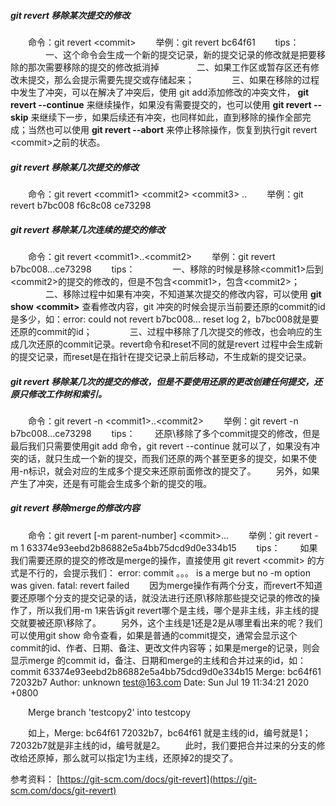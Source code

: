 ##### git revert 移除某次提交的修改
&emsp;&emsp;命令：git revert &lt;commit&gt;
&emsp;&emsp;举例：git revert bc64f61
&emsp;&emsp;tips：
&emsp;&emsp;&emsp;&emsp;一、这个命令会生成一个新的提交记录，新的提交记录的修改就是把要移除的那次需要移除的提交的修改抵消掉
&emsp;&emsp;&emsp;&emsp;二、如果工作区或暂存区还有修改未提交，那么会提示需要先提交或存储起来；
&emsp;&emsp;&emsp;&emsp;三、如果在移除的过程中发生了冲突，可以在解决了冲突后，使用 git add添加修改的冲突文件， **git revert --continue** 来继续操作，如果没有需要提交的，也可以使用 **git revert --skip** 来继续下一步，如果后续还有冲突，也同样如此，直到移除的操作全部完成；当然也可以使用 **git revert --abort** 来停止移除操作，恢复到执行git revert &lt;commit&gt;之前的状态。

##### git revert 移除某几次提交的修改
&emsp;&emsp;命令：git revert &lt;commit1&gt; &lt;commit2&gt; &lt;commit3&gt; ..
&emsp;&emsp;举例：git revert b7bc008 f6c8c08 ce73298

##### git revert 移除某几次连续的提交的修改
&emsp;&emsp;命令：git revert &lt;commit1&gt;..&lt;commit2&gt;
&emsp;&emsp;举例：git revert b7bc008...ce73298
&emsp;&emsp;tips：
&emsp;&emsp;&emsp;&emsp;一、移除的时候是移除&lt;commit1&gt;后到&lt;commit2&gt;的提交的修改的，但是不包含&lt;commit1&gt;，包含&lt;commit2&gt;；
&emsp;&emsp;&emsp;&emsp;二、移除过程中如果有冲突，不知道某次提交的修改内容，可以使用 **git show &lt;commit&gt;** 查看修改内容，git 冲突的时候会提示当前要还原的commit的id是多少，如：error: could not revert b7bc008... reset log 2，b7bc008就是要还原的commit的id；
&emsp;&emsp;&emsp;&emsp;三、过程中移除了几次提交的修改，也会响应的生成几次还原的commit记录。revert命令和reset不同的就是revert 过程中会生成新的提交记录，而reset是在指针在提交记录上前后移动，不生成新的提交记录。

##### git revert 移除某几次的提交的修改，但是不要使用还原的更改创建任何提交，还原只修改工作树和索引。
&emsp;&emsp;命令：git revert -n &lt;commit1&gt;..&lt;commit2&gt;
&emsp;&emsp;举例：git revert -n b7bc008...ce73298
&emsp;&emsp;tips：
&emsp;&emsp;还原\移除了多个commit提交的修改，但是最后我们只需要使用git add 命令，git revert --continue 就可以了，如果没有冲突的话，就只生成一个新的提交，而我们还原的两个甚至更多的提交，如果不使用-n标识，就会对应的生成多个提交来还原前面修改的提交了。
&emsp;&emsp;另外，如果产生了冲突，还是有可能会生成多个新的提交的哦。

##### git revert 移除merge的修改内容
&emsp;&emsp;命令：git revert [-m parent-number] &lt;commit&gt;…​
&emsp;&emsp;举例：git revert -m 1 63374e93eebd2b86882e5a4bb75dcd9d0e334b15
&emsp;&emsp;tips：
&emsp;&emsp;如果我们需要还原的提交的修改是merge的操作，直接使用 git revert &lt;commit&gt; 的方式是不行的，会提示我们：
error: commit  。。。 is a merge but no -m option was given.
fatal: revert failed
&emsp;&emsp;因为merge操作有两个分支，而revert不知道要还原哪个分支的提交记录的话，就没法进行还原\移除那些提交记录的修改的操作了，所以我们用-m 1来告诉git revert哪个是主线，哪个是非主线，非主线的提交就要被还原\移除了。
&emsp;&emsp;另外，这个主线是1还是2是从哪里看出来的呢？我们可以使用git show 命令查看，如果是普通的commit提交，通常会显示这个commit的id、作者、日期、备注、更改文件内容等；如果是merge的记录，则会显示merge 的commit id，备注、日期和merge的主线和合并过来的id，如：
commit 63374e93eebd2b86882e5a4bb75dcd9d0e334b15
Merge: bc64f61 72032b7
Author: unknown <test@163.com>
Date:   Sun Jul 19 11:34:21 2020 +0800

&emsp;&emsp;Merge branch 'testcopy2' into testcopy

&emsp;&emsp;如上，Merge: bc64f61 72032b7，bc64f61 就是主线的id，编号就是1；72032b7就是非主线的id，编号就是2。
&emsp;&emsp;此时，我们要把合并过来的分支的修改给还原掉，那么就可以指定1为主线，还原掉2的提交了。

参考资料：
[https://git-scm.com/docs/git-revert](https://git-scm.com/docs/git-revert)